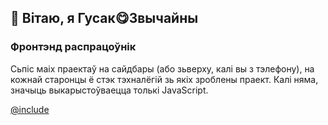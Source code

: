 ## 👋 Вітаю, я Гусак😋Звычайны
### Фронтэнд распрацоўнік

Сьпіс маіх праектаў на сайдбары (або зьверху, калі вы з тэлефону),
на кожнай старонцы ё стэк тэхналёгій зь якіх зроблены праект.
Калі няма, значыць выкарыстоўваецца толькі JavaScript.

[@include](../index.md)
